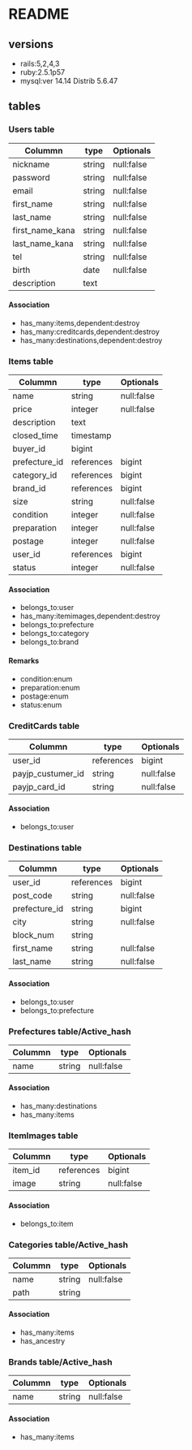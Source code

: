 # README

## versions
- rails:5,2,4,3
- ruby:2.5.1p57
- mysql:ver 14.14 Distrib 5.6.47

## tables

### Users table

|Colummn|type|Optionals|
|-------|----|---------|
|nickname|string|null:false|
|password|string|null:false|
|email|string|null:false|
|first_name|string|null:false|
|last_name|string|null:false|
|first_name_kana|string|null:false|
|last_name_kana|string|null:false|
|tel|string|null:false|
|birth|date|null:false|
|description|text||

#### Association
- has_many:items,dependent:destroy
- has_many:creditcards,dependent:destroy
- has_many:destinations,dependent:destroy

### Items table

|Colummn|type|Optionals|
|-------|----|---------|
|name|string|null:false|
|price|integer|null:false|
|description|text||
|closed_time|timestamp||
|buyer_id|bigint||
|prefecture_id|references|bigint|null:false,foreign_key:true|
|category_id|references|bigint|null:false,foreign_key:true|
|brand_id|references|bigint|null:false,foreign_key:true|
|size|string|null:false|
|condition|integer|null:false|
|preparation|integer|null:false|
|postage|integer|null:false|
|user_id|references|bigint|null:false,foreign_key:true|
|status|integer|null:false|

#### Association
- belongs_to:user
- has_many:itemimages,dependent:destroy
- belongs_to:prefecture
- belongs_to:category
- belongs_to:brand

#### Remarks
- condition:enum
- preparation:enum
- postage:enum
- status:enum

### CreditCards table

|Colummn|type|Optionals|
|-------|----|---------|
|user_id|references|bigint|null:false,foreign_key:true|
|payjp_custumer_id|string|null:false|
|payjp_card_id|string|null:false|

#### Association
- belongs_to:user

### Destinations table

|Colummn|type|Optionals|
|-------|----|---------|
|user_id|references|bigint|null:false,foreign_key:true|
|post_code|string|null:false|
|prefecture_id|string|bigint|null:false,foreign_key:true|
|city|string|null:false|
|block_num|string||
|first_name|string|null:false|
|last_name|string|null:false|

#### Association
- belongs_to:user
- belongs_to:prefecture

### Prefectures table/Active_hash

|Colummn|type|Optionals|
|-------|----|---------|
|name|string|null:false|

#### Association
- has_many:destinations
- has_many:items

### ItemImages table

|Colummn|type|Optionals|
|-------|----|---------|
|item_id|references|bigint|null:false,foreign_key:true|
|image|string|null:false|

#### Association
- belongs_to:item

### Categories table/Active_hash

|Colummn|type|Optionals|
|-------|----|---------|
|name|string|null:false|
|path|string||

#### Association
- has_many:items
- has_ancestry

### Brands table/Active_hash


|Colummn|type|Optionals|
|-------|----|---------|
|name|string|null:false|

#### Association
- has_many:items
